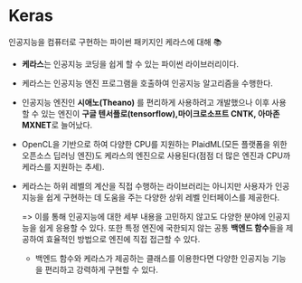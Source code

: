 # Keras # 
인공지능을 컴퓨터로 구현하는 파이썬 패키지인 케라스에 대해 :books:

- **케라스**는 인공지능 코딩을 쉽게 할 수 있는 파이썬 라이브러리이다.

- 케라스는 인공지능 엔진 프로그램을 호출하여 인공지능 알고리즘을 수행한다.

- 인공지능 엔진인 **시애노(Theano)** 를 편리하게 사용하려고 개발했으나 이후 사용할 수 있는 엔진이 **구글 텐서플로(tensorflow),마이크로소프트 CNTK, 아마존 MXNET**로 늘어났다.

- OpenCL을 기반으로 하여 다양한 CPU를 지원하는 PlaidML(모든 플랫폼을 위한 오픈소스 딥러닝 엔진)도 케라스의 엔진으로 사용된다(점점 더 많은 엔진과 CPU까 케라스를 지원하는 추세).

- 케라스는 하위 레벨의 계산을 직접 수행하는 라이브러리는 아니지만 사용자가 인공지능을 쉽게 구현하는 데 도움을 주는 다양한 상위 레벨 인터페이스를 제공한다.

  => 이를 통해 인공지능에 대한 세부 내용을 고민하지 않고도 다양한 분야에 인공지능을 쉽게 응용할 수 있다. 또한 특정 엔진에 국한되지 않는 공통 **백엔드 함수**들을 제공하여 효율적인 방법으로 엔진에 직접 접근할 수 있다. 
  
  - 백엔드 함수와 케라스가 제공하는 클래스를 이용한다면 다양한 인공지능 기능을 편리하고 강력하게 구현할 수 있다.
